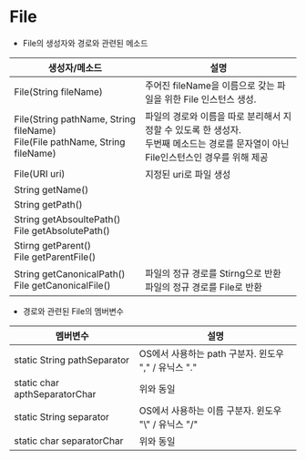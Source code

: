 # File

- File의 생성자와 경로와 관련된 메소드

| 생성자/메소드                                                | 설명                                                         |
| ------------------------------------------------------------ | ------------------------------------------------------------ |
| File(String fileName)                                        | 주어진 fileName을 이름으로 갖는 파일을 위한 File 인스턴스 생성. |
| File(String pathName, String fileName)<br />File(File pathName, String fileName) | 파일의 경로와 이름을 따로 분리해서 지정할 수 있도록 한 생성자.<br />두번째 메소드는 경로를 문자열이 아닌 File인스턴스인 경우를 위해 제공 |
| File(URI uri)                                                | 지정된 uri로 파일 생성                                       |
| String getName()                                             |                                                              |
| String getPath()                                             |                                                              |
| String getAbsoultePath()<br />File getAbsolutePath()         |                                                              |
| Stirng getParent()<br />File getParentFile()                 |                                                              |
| String getCanonicalPath()<br />File getCanonicalFile()       | 파일의 정규 경로를 Stirng으로 반환<br />파일의 정규 경로를 File로 반환 |

- 경로와 관련된 File의 멤버변수

| 멤버변수                      | 설명                                                  |
| ----------------------------- | ----------------------------------------------------- |
| static String pathSeparator   | OS에서 사용하는 path 구분자. 윈도우 "," / 유닉스  "." |
| static char apthSeparatorChar | 위와 동일                                             |
| static String separator       | OS에서 사용하는 이름 구분자. 윈도우 "\\" / 유닉스 "/" |
| static char separatorChar     | 위와 동일                                             |